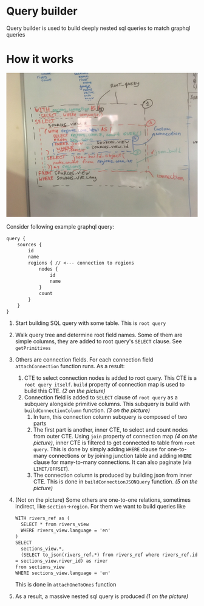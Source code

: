 # Query builder

Query builder is used to build deeply nested sql queries to match graphql queries

# How it works

![Schema](./queryBuilder.jpg)

Consider following example graphql query:
```$graphql
query {
    sources {
        id
        name
        regions { // <--- connection to regions
            nodes {
                id
                name
            }
            count
        }
    }
}
```

1. Start building SQL query with some table. This is `root query`
2. Walk query tree and determine root field names. Some of them are simple columns, 
they are added to root query's `SELECT` clause. See `getPrimitives`
3. Others are connection fields. For each connection field `attachConnection` function runs.
As a result:
    1. CTE to select connection nodes is added to root query. This CTE is a `root query itself`.
    `build` property of connection map is used to build this CTE. *(2 on the picture)*
    2. Connection field is added to `SELECT` clause of `root query` as a subquery
    alongside primitive columns.
    This subquery is build with `buildConnectionColumn` function. *(3 on the picture)*
        1. In turn, this connection column subquery is composed of two parts
        2. The first part is another, inner CTE, to select and count nodes from outer CTE.
        Using `join` property of connection map *(4 on the picture)*, inner CTE is filtered to get connected to 
        table from `root query`. This is done by simply adding `WHERE` clause for one-to-many connections
        or by joining junction table and adding `WHERE` clause for many-to-many connections.
        It can also paginate (via `LIMIT/OFFSET`).
        3. The connection column is produced by building json from inner CTE.
        This is done in `buildConnectionJSONQuery` function. *(5 on the picture)*
4. (Not on the picture) Some others are one-to-one relations, sometimes indirect, like `section`->`region`. 
For them we want to build queries like
    ```$sql
    WITH rivers_ref as (
      SELECT * from rivers_view
      WHERE rivers_view.language = 'en'
    )
    SELECT
      sections_view.*,
      (SELECT to_json(rivers_ref.*) from rivers_ref where rivers_ref.id = sections_view.river_id) as river
    from sections_view
    WHERE sections_view.language = 'en'
    ```
    
    This is done in `attachOneToOnes` function 
5. As a result, a massive nested sql query is produced *(1 on the picture)*